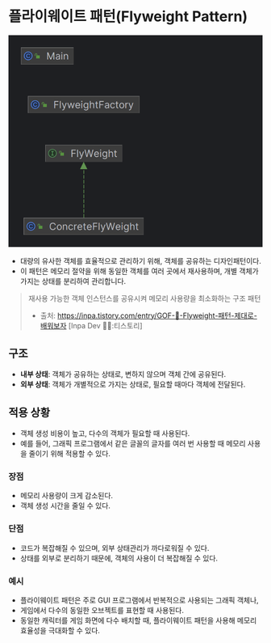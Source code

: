 # 플라이웨이트 패턴(Flyweight Pattern)
![img.png](img.png)

- 대량의 유사한 객체를 효율적으로 관리하기 위해, 객체를 공유하는 디자인패턴이다. 
- 이 패턴은 메모리 절약을 위해 동일한 객체를 여러 곳에서 재사용하며, 개별 객체가 가지는 상태를 분리하여 관리합니다.

>재사용 가능한 객체 인스턴스를 공유시켜 메모리 사용량을 최소화하는 구조 패턴
>- 출처: https://inpa.tistory.com/entry/GOF-💠-Flyweight-패턴-제대로-배워보자 [Inpa Dev 👨‍💻:티스토리]

## 구조
- **내부 상태**: 객체가 공유하는 상태로, 변하지 않으며 객체 간에 공유된다.
- **외부 상태**: 객체가 개별적으로 가지는 상태로, 필요할 때마다 객체에 전달된다.

## 적용 상황
- 객체 생성 비용이 높고, 다수의 객체가 필요할 때 사용된다.
- 예를 들어, 그래픽 프로그램에서 같은 글꼴의 글자를 여러 번 사용할 때 메모리 사용을 줄이기 위해 적용할 수 있다.

### 장점
- 메모리 사용량이 크게 감소된다.
- 객체 생성 시간을 줄일 수 있다.

### 단점
- 코드가 복잡해질 수 있으며, 외부 상태관리가 까다로워질 수 있다.
- 상태를 외부로 분리하기 때문에, 객체의 사용이 더 복잡해질 수 있다.

### 예시
- 플라이웨이트 패턴은 주로 GUI 프로그램에서 반복적으로 사용되는 그래픽 객체나, 
- 게임에서 다수의 동일한 오브젝트를 표현할 때 사용된다.
- 동일한 캐릭터를 게임 화면에 다수 배치할 때, 플라이웨이트 패턴을 사용해 메모리 효율성을 극대화할 수 있다.